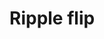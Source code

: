 # Ripple flip

<live-code class="full" mode="html>iframe" debounce="200" autorun="false">
  <template>
  <base href="${host}" /><script src="./importmap.js"></script>
  <script src="/modules/tinycolor2/tinycolor.js"></script>
  <script src="/modules/tween.js/src/Tween.js"></script>

  <style>
    html, body {
      width: 100%; height: 100%; padding:0; margin: 0;
    }
  </style>

  <script type="module">
    import {Motor, Scene, Node} from 'lume'

    const {Tween, Easing} = TWEEN
    const color = tinycolor

    const sleep = duration => new Promise(r => setTimeout(r, duration))

    const rippleFlipOptions = {
      amountToRotate: 180,
      rotationDuration: 1600,
      rotationCurve: Easing.Exponential.Out,

      amountToDisplace: 200,
      displaceDuration: 1600,
      displaceCurve: Easing.Exponential.Out,

      amountToOpacify: 1,
      opacifyDuration: 2400,
      opacifyCurve: Easing.Exponential.Out,

      rippleDuration: 1000,
      rippleCurve: Easing.Linear.None,
      // rippleCurve: Easing.Exponential.In,
      // rippleCurve: Easing.Quadratic.In,

      rotation: true,
      displacement: true,
      opacification: true,
    }

    async function rippleFlip(options) {
      const mainColor = color('#7ac5de')

      document.body.style.background = mainColor

      const scene = new Scene().set({
        perspective: 800
      })

      document.body.append(scene)

      const gridSizeX = 13
      const gridSizeY = 13
      const gridCellSize = 200

      const grid = new Node().set({
        size: [gridSizeX*gridCellSize, gridSizeY*gridCellSize],
        alignPoint: [0.5, 0.5],
        mountPoint: [0.5, 0.5],
        rotation: [30],
        position: {z: -600},
      })

      scene.append(grid)

      console.log('grid size', grid.calculatedSize)

      options = Object.assign({}, options, {
        // ripple center
        cx: grid.calculatedSize.x / 2,
        cy: grid.calculatedSize.y / 2,
        rippleDistance: grid.calculatedSize.x / 2,
      })

      // make a grid of rectangles
      for (let i=0; i<gridSizeX; i++) {
        for (let j=0; j<gridSizeY; j++) {
          const node = new Node().set({
            size: [gridCellSize, gridCellSize],
            position: [i*gridCellSize, j*gridCellSize],
            opacity: 0,
          })

          node.opacity = 0

          node.style.background = ''+mainColor.clone().darken(10)
          node.style.border = '1px solid ' + mainColor.clone().darken(35)

          grid.append(node)
        }
      }

      while (true) {
        await ripple(grid, options)
        await sleep(1000)
      }
    }

    function ripple(grid, {
        cx, cy,
        amountToRotate, rotationDuration, rotationCurve,
        amountToDisplace, displaceDuration, displaceCurve,
        amountToOpacify, opacifyDuration, opacifyCurve,
        rippleDistance, rippleDuration, rippleCurve,
        rotation, displacement, opacification,
    }) {
        let resolve = null
        const promise = new Promise(r => resolve = r)

        let radiusTweenComplete = false
        const radius = {value:0}
        const radiusTween = new Tween(radius)
            .to({value:rippleDistance}, rippleDuration)
            .easing(rippleCurve)
            .onComplete(() => radiusTweenComplete = true)
            .start()

        Motor.addRenderTask(time => {
            radiusTween.update(time)

            for (let i = 0, l=grid.children.length; i<l; i+=1) {
                const node = grid.children[i]

                if (node.animating) continue

                if (!node.distanceFromCircle) {
                    const dx = cx - (node.position.x + 50)
                    const dy = cy - (node.position.y + 50)
                    const distanceToCircleCenter = Math.sqrt(dx**2 + dy**2)
                    node.initialDistanceFromCircle = distanceToCircleCenter - radius.value
                    node.distanceFromCircle = node.initialDistanceFromCircle
                }
                else {
                    node.distanceFromCircle = node.initialDistanceFromCircle - radius.value
                }

                if (node.distanceFromCircle <= 0) {
                    node.animating = true

                    if (rotation) rotateNode(node, amountToRotate, rotationDuration, rotationCurve)
                    if (displacement) displaceNode(node, amountToDisplace, displaceDuration, displaceCurve)
                    if (opacification) opacifyNode(node, amountToOpacify, opacifyDuration, opacifyCurve)
                }
            }

            if (radiusTweenComplete) {
                const children = grid.children
                for (let i = 0, l=children.length; i<l; i+=1) {
                    children[i].animating = false
                }
                resolve()
                return false
            }
        })

        return promise
    }

    function rotateNode(node, finalValue, duration, curve) {
        let resolve = null
        const promise = new Promise(r => resolve = r)

        let tweenDone = false

        const rotationTween = new Tween(node.rotation)
            .to({y:'+180'}, duration)
            .easing(curve)
            .onComplete(() => tweenDone = true)
            .start()

        Motor.addRenderTask(time => {
            rotationTween.update(time)
            if (tweenDone) {
                resolve()
                return false
            }
        })

        return promise
    }

    function displaceNode(node, amount, duration, curve) {
        let resolve = null
        const promise = new Promise(r => resolve = r)

        const displace = {value: 0}
        let tweenDone = false

        const displacementTween = new Tween(displace)
            .to({value: Math.PI}, duration)
            .easing(curve)
            .onComplete(() => tweenDone = true)
            .start()

        Motor.addRenderTask(time => {
            displacementTween.update(time)

            node.position.z = amount * Math.sin(displace.value)

            if (tweenDone) {
                resolve()
                return false
            }
        })

        return promise
    }

    function opacifyNode(node, amount, duration, curve) {
        let resolve = null
        const promise = new Promise(r => resolve = r)

        const opacify = {value: 0}
        let tweenDone = false

        const opacifyTween = new Tween(opacify)
            .to({value: Math.PI}, duration)
            .easing(curve)
            .onComplete(() => tweenDone = true)
            .start()

        Motor.addRenderTask(time => {
            opacifyTween.update(time)

            node.opacity = amount * Math.sin(opacify.value)

            if (tweenDone) {
                resolve()
                return false
            }
        })

        return promise
    }

    rippleFlip(rippleFlipOptions)
  </script>
  </template>
</live-code>

<!-- TODO show demo information without breaking the full height demo view:
- The 3D scene is defined with imperative JavaScript
- Rendering: CSS3D
- [Fork on codepen](https://codepen.io/trusktr/pen/bWwdqR) -->
